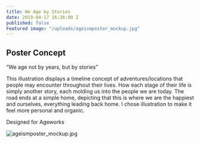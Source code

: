 ```yaml
---
title: We Age by Stories
date: 2019-04-17 16:26:00 Z
published: false
Featured image: "/uploads/ageismposter_mockup.jpg"
---
```


## Poster Concept

“We age not by years, but by stories”

This illustration displays a timeline concept of adventures/locations that people may encounter throughout their lives. How each stage of their life is simply another story, each molding us into the people we are today. The road ends at a simple home, depicting that this is where we are the happiest and ourselves, everything leading back home. I chose illustration to make it feel more personal and organic.

Designed for Ageworks

![ageismposter_mockup.jpg](/uploads/ageismposter_mockup.jpg)